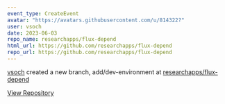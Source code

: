 ```yaml
---
event_type: CreateEvent
avatar: "https://avatars.githubusercontent.com/u/814322?"
user: vsoch
date: 2023-06-03
repo_name: researchapps/flux-depend
html_url: https://github.com/researchapps/flux-depend
repo_url: https://github.com/researchapps/flux-depend
---
```


<a href='https://github.com/vsoch' target='_blank'>vsoch</a> created a new branch, add/dev-environment at <a href='https://github.com/researchapps/flux-depend' target='_blank'>researchapps/flux-depend</a>

<a href='https://github.com/researchapps/flux-depend' target='_blank'>View Repository</a>